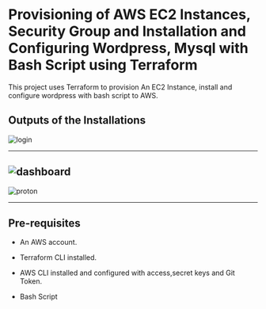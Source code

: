 # Provisioning of AWS EC2 Instances, Security Group and Installation and Configuring Wordpress, Mysql with Bash Script using Terraform

This project uses Terraform to provision An EC2 Instance, install and configure wordpress with bash script to AWS.

## Outputs of the Installations


![login](https://user-images.githubusercontent.com/62616273/236928418-4674f585-811f-4f0e-aaa3-06f953e4d310.png)

--------------------------------------------------------------------------------------------------------------------------------------

![dashboard](https://user-images.githubusercontent.com/62616273/236928282-52fb08d8-e483-49da-b3d4-af71b927fae0.png)
--------------------------------------------------------------------------------------------------------------------------------------

![proton](https://user-images.githubusercontent.com/62616273/236927895-0d75d697-e2b0-42d5-a691-8162cd37a350.png)

--------------------------------------------------------------------------------------------------------------------------------------

## Pre-requisites

- An AWS account.

- Terraform CLI installed.

- AWS CLI installed and configured with access,secret keys and Git Token.

- Bash Script
